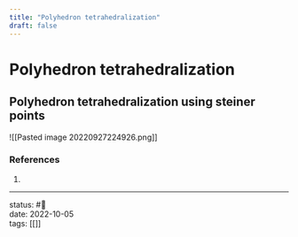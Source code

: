 ```yaml
---
title: "Polyhedron tetrahedralization"
draft: false
---
```

# Polyhedron tetrahedralization

## Polyhedron tetrahedralization using steiner points
![[Pasted image 20220927224926.png]]

### References
1. 

---
status: #🌱             
date: 2022-10-05           
tags: [[]]           